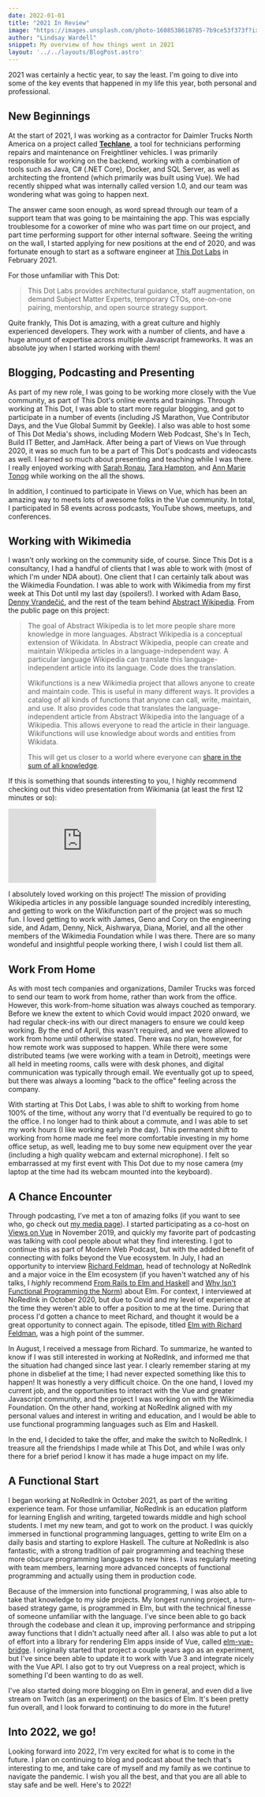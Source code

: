 ```yaml
---
date: 2022-01-01
title: "2021 In Review"
image: "https://images.unsplash.com/photo-1608538618785-7b9ce53f373f?ixlib=rb-1.2.1&ixid=MnwxMjA3fDB8MHxwaG90by1wYWdlfHx8fGVufDB8fHx8&auto=format&fit=crop&w=3270&q=80"
author: "Lindsay Wardell"
snippet: My overview of how things went in 2021
layout: '../../layouts/BlogPost.astro'
---
```

2021 was certainly a hectic year, to say the least. I'm going to dive into some of the key events that happened in my life this year, both personal and professional. 

## New Beginnings

At the start of 2021, I was working as a contractor for Daimler Trucks North America on a project called [**Techlane**](https://www.truckinginfo.com/358620/dtna-service-enhancements-to-further-24-hour-downtime-goal), a tool for technicians performing repairs and maintenance on Freightliner vehicles. I was primarily responsible for working on the backend, working with a combination of tools such as Java, C# (.NET Core), Docker, and SQL Server, as well as architecting the frontend (which primarily was built using Vue). We had recently shipped what was internally called version 1.0, and our team was wondering what was going to happen next.

The answer came soon enough, as word spread through our team of a support team that was going to be maintaining the app. This was espcially troublesome for a coworker of mine who was part time on our project, and part time performing support for other internal software. Seeing the writing on the wall, I started applying for new positions at the end of 2020, and was fortunate enough to start as a software engineer at [This Dot Labs](https://www.thisdot.co/) in February 2021. 

For those unfamiliar with This Dot:

> This Dot Labs provides architectural guidance, staff augmentation, on demand Subject Matter Experts, temporary CTOs, one-on-one pairing, mentorship, and open source strategy support.

Quite frankly, This Dot is amazing, with a great culture and highly experienced developers. They work with a number of clients, and have a huge amount of expertise across multiple Javascript frameworks. It was an absolute joy when I started working with them!

## Blogging, Podcasting and Presenting

As part of my new role, I was going to be working more closely with the Vue community, as part of This Dot's online events and trainings. Through working at This Dot, I was able to start more regular blogging, and got to participate in a number of events (including JS Marathon, Vue Contributor Days, and the Vue Global Summit by Geekle). I also was able to host some of This Dot Media's shows, including Modern Web Podcast, She's In Tech, Build IT Better, and JamHack. After being a part of Views on Vue through 2020, it was so much fun to be a part of This Dot's podcasts and videocasts as well. I learned so much about presenting and teaching while I was there. I really enjoyed working with [Sarah Ronau](https://twitter.com/SarahRonau), [Tara Hampton](https://twitter.com/taramhampton), and [Ann Marie Tonog](https://twitter.com/annmarietonog) while working on the all the shows.

In addition, I continued to participate in Views on Vue, which has been an amazing way to meets lots of awesome folks in the Vue community. In total, I participated in 58 events across podcasts, YouTube shows, meetups, and conferences.

## Working with Wikimedia

I wasn't only working on the community side, of course. Since This Dot is a consultancy, I had a handful of clients that I was able to work with (most of which I'm under NDA about). One client that I can certainly talk about was the Wikimedia Foundation. I was able to work with Wikimedia from my first week at This Dot until my last day (spoilers!). I worked with Adam Baso, [Denny Vrandečić](https://twitter.com/vrandezo), and the rest of the team behind [Abstract Wikipedia](https://meta.wikimedia.org/wiki/Abstract_Wikipedia). From the public page on this project:

> The goal of Abstract Wikipedia is to let more people share more knowledge in more languages. Abstract Wikipedia is a conceptual extension of Wikidata. In Abstract Wikipedia, people can create and maintain Wikipedia articles in a language-independent way. A particular language Wikipedia can translate this language-independent article into its language. Code does the translation.
>
> Wikifunctions is a new Wikimedia project that allows anyone to create and maintain code. This is useful in many different ways. It provides a catalog of all kinds of functions that anyone can call, write, maintain, and use. It also provides code that translates the language-independent article from Abstract Wikipedia into the language of a Wikipedia. This allows everyone to read the article in their language. Wikifunctions will use knowledge about words and entities from Wikidata.
>
> This will get us closer to a world where everyone can [share in the sum of all knowledge](https://meta.wikimedia.org/wiki/Special:MyLanguage/Vision).

If this is something that sounds interesting to you, I highly recommend checking out this video presentation from Wikimania (at least the first 12 minutes or so):

<iframe class="block m-auto w-[560px] h-[315px]" src="https://www.youtube.com/embed/LecYqXHvHfg" title="YouTube video player" frameborder="0" allow="accelerometer; autoplay; clipboard-write; encrypted-media; gyroscope; picture-in-picture" allowfullscreen></iframe>

I absolutely loved working on this project! The mission of providing Wikipedia articles in any possible language sounded incredibly interesting, and getting to work on the Wikifunction part of the project was so much fun. I loved getting to work with James, Geno and Cory on the engineering side, and Adam, Denny, Nick, Aishwarya, Diana, Moriel, and all the other members of the Wikimedia Foundation while I was there. There are so many wondeful and insightful people working there, I wish I could list them all.

## Work From Home

As with most tech companies and organizations, Damiler Trucks was forced to send our team to work from home, rather than work from the office. However, this work-from-home situation was always couched as temporary. Before we knew the extent to which Covid would impact 2020 onward, we had regular check-ins with our direct managers to ensure we could keep working. By the end of April, this wasn't required, and we were allowed to work from home until otherwise stated. There was no plan, however, for how remote work was supposed to happen. While there were some distributed teams (we were working with a team in Detroit), meetings were all held in meeting rooms, calls were with desk phones, and digital communication was typically through email. We eventually got up to speed, but there was always a looming "back to the office" feeling across the company.

With starting at This Dot Labs, I was able to shift to working from home 100% of the time, without any worry that I'd eventually be required to go to the office. I no longer had to think about a commute, and I was able to set my work hours (I like working early in the day). This permanent shift to working from home made me feel more comfortable investing in my home office setup, as well, leading me to buy some new equipment over the year (including a high quality webcam and external microphone). I felt so embarrassed at my first event with This Dot due to my nose camera (my laptop at the time had its webcam mounted into the keyboard).

## A Chance Encounter

Through podcasting, I've met a ton of amazing folks (if you want to see who, go check out [my media page](/media)). I started participating as a co-host on [Views on Vue](https://viewsonvue.com) in November 2019, and quickly my favorite part of podcasting was talking with cool people about what they find interesting. I got to continue this as part of Modern Web Podcast, but with the added benefit of connecting with folks beyond the Vue ecosystem. In July, I had an opportunity to interview [Richard Feldman](https://twitter.com/rtfeldman), head of technology at NoRedInk and a major voice in the Elm ecosystem (if you haven't watched any of his talks, I *highly* recommend [From Rails to Elm and Haskell](https://www.youtube.com/watch?v=5CYeZ2kEiOI) and [Why Isn't Functional Programming the Norm](https://www.youtube.com/watch?v=QyJZzq0v7Z4)) about Elm. For context, I interviewed at NoRedInk in October 2020, but due to Covid and my level of experience at the time they weren't able to offer a position to me at the time. During that process I'd gotten a chance to meet Richard, and thought it would be a great opportunity to connect again. The episode, titled [Elm with Richard Feldman](https://modernweb.podbean.com/e/s08e014-modern-web-podcast-elm-with-richard-feldman/), was a high point of the summer.

In August, I received a message from Richard. To summarize, he wanted to know if I was still interested in working at NoRedInk, and informed me that the situation had changed since last year. I clearly remember staring at my phone in disbelief at the time; I had never expected something like this to happen! It was honestly a very difficult choice. On the one hand, I loved my current job, and the opportunities to interact with the Vue and greater Javascript community, and the project I was working on with the Wikimedia Foundation. On the other hand, working at NoRedInk aligned with my personal values and interest in writing and education, and I would be able to use functional programming languages such as Elm and Haskell.

In the end, I decided to take the offer, and make the switch to NoRedInk. I treasure all the friendships I made while at This Dot, and while I was only there for a brief period I know it has made a huge impact on my life.

## A Functional Start

I began working at NoRedInk in October 2021, as part of the writing experience team. For those unfamiliar, NoRedInk is an education platform for learning English and writing, targeted towards middle and high school students. I met my new team, and got to work on the product. I was quickly immersed in functional programming languages, getting to write Elm on a daily basis and starting to explore Haskell. The culture at NoRedInk is also fantastic, with a strong tradition of pair programming and teaching these more obscure programming languages to new hires. I was regularly meeting with team members, learning more advanced concepts of functional programming and actually using them in production code.

Because of the immersion into functional programming, I was also able to take that knowledge to my side projects. My longest running project, a turn-based strategy game, is programmed in Elm, but with the technical finesse of someone unfamiliar with the language. I've since been able to go back through the codebase and clean it up, improving performance and stripping away functions that I didn't actually need after all. I also was able to put a lot of effort into a library for rendering Elm apps inside of Vue, called [elm-vue-bridge](https://elm-vue-bridge.lindsaykwardell.com/). I originally started that project a couple years ago as an experiment, but I've since been able to update it to work with Vue 3 and integrate nicely with the Vue API. I also got to try out Vuepress on a real project, which is something I'd been wanting to do as well.

I've also started doing more blogging on Elm in general, and even did a live stream on Twitch (as an experiment) on the basics of Elm. It's been pretty fun overall, and I look forward to continuing to do more in the future!

## Into 2022, we go!

Looking forward into 2022, I'm very excited for what is to come in the future. I plan on continuing to blog and podcast about the tech that's interesting to me, and take care of myself and my family as we continue to navigate the pandemic. I wish you all the best, and that you are all able to stay safe and be well. Here's to 2022!